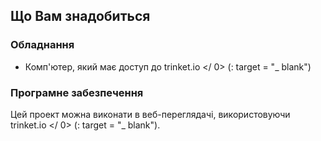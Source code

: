 ## Що Вам знадобиться 

### Обладнання

+ Комп'ютер, який має доступ до  trinket.io </ 0> (: target = "_ blank")</li> </ul> 
    
    ### Програмне забезпечення
    
    Цей проект можна виконати в веб-переглядачі, використовуючи  trinket.io </ 0> (: target = "_ blank").</p>